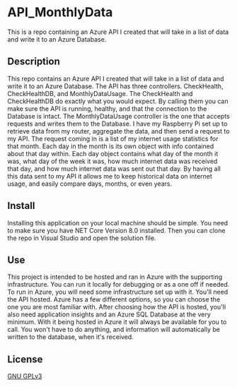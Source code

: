 # API_MonthlyData
This is a repo containing an Azure API I created that will take in a list of data and write it to an Azure Database.

## Description
This repo contains an Azure API I created that will take in a list of data and write it to an Azure Database. The API has three controllers. CheckHealth, CheckHealthDB, and MonthlyDataUsage. The CheckHealth and CheckHealthDB do exactly what you would expect. By calling them you can make sure the API is running, healthy, and that the connection to the Database is intact. The MonthlyDataUsage controller is the one that accepts requests and writes them to the Database. I have my Raspberry Pi set up to retrieve data from my router, aggregate the data, and then send a request to my API. The request coming in is a list of my internet usage statistics for that month. Each day in the month is its own object with info contained about that day within. Each day object contains what day of the month it was, what day of the week it was, how much internet data was received that day, and how much internet data was sent out that day. By having all this data sent to my API it allows me to keep historical data on internet usage, and easily compare days, months, or even years. 

## Install
Installing this application on your local machine should be simple. You need to make sure you have NET Core Version 8.0 installed. Then you can clone the repo in Visual Studio and open the solution file. 

## Use
This project is intended to be hosted and ran in Azure with the supporting infrastructure. You can run it locally for debugging or as a one off if needed. To run in Azure, you will need some infrastructure set up with it. You'll need the API hosted. Azure has a few different options, so you can choose the one you are most familiar with. After choosing how the API is hosted, you'll also need application insights and an Azure SQL Database at the very minimum. With it being hosted in Azure it will always be available for you to call. You won't have to do anything, and information will automatically be written to the database, when it's received. 

## License
[GNU GPLv3](https://choosealicense.com/licenses/gpl-3.0/)
